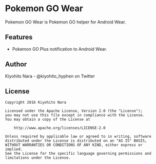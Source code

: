 # Pokemon GO Wear
Pokemon GO Wear is Pokemon GO helper for Android Wear.

## Features
- Pokemon GO Plus notification to Android Wear.

## Author
Kiyohito Nara - @kiyohito_hyphen on Twitter

## License
    Copyright 2016 Kiyohito Nara

    Licensed under the Apache License, Version 2.0 (the "License");
    you may not use this file except in compliance with the License.
    You may obtain a copy of the License at

        http://www.apache.org/licenses/LICENSE-2.0

    Unless required by applicable law or agreed to in writing, software
    distributed under the License is distributed on an "AS IS" BASIS,
    WITHOUT WARRANTIES OR CONDITIONS OF ANY KIND, either express or implied.
    See the License for the specific language governing permissions and
    limitations under the License.